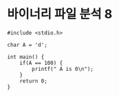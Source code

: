 # 바이너리 파일 분석 8

```
#include <stdio.h>

char A = 'd';

int main() {
	if(A == 100) {
		printf(" A is 0\n");
	}
	return 0;
}
```

